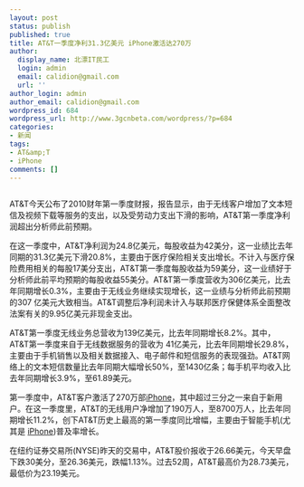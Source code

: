 ```yaml
---
layout: post
status: publish
published: true
title: AT&T一季度净利31.3亿美元 iPhone激活达270万
author:
  display_name: 北漂IT民工
  login: admin
  email: calidion@gmail.com
  url: ''
author_login: admin
author_email: calidion@gmail.com
wordpress_id: 684
wordpress_url: http://www.3gcnbeta.com/wordpress/?p=684
categories:
- 新闻
tags:
- AT&amp;T
- iPhone
comments: []
---
```

<p><img src="http://resource.weiphone.com/resource/h002/h97/img201004221256510.jpg" border="0" alt="" /></p>
<p>AT&amp;T今天公布了2010财年第一季度财报，报告显示，由于无线客户增加了文本短信及视频下载等服务的支出，以及受劳动力支出下滑的影响，AT&amp;T第一季度净利润超出分析师此前预期。</p>
<p>在这一季度中，AT&amp;T净利润为24.8亿美元，每股收益为42美分，这一业绩比去年同期的31.3亿美元下滑20.8%，主要由于医疗保险相关支出增长。不计入与医疗保险费用相关的每股17美分支出，AT&amp;T第一季度每股收益为59美分，这一业绩好于分析师此前平均预期的每股收益55美分。AT&amp;T第一季度营收为306亿美元，比去年同期增长0.3%，主要由于无线业务继续实现增长，这一业绩与分析师此前预期的307 亿美元大致相当。AT&amp;T调整后净利润未计入与联邦医疗保健体系全面整改法案有关的9.95亿美元非现金支出。</p>
<p>AT&amp;T第一季度无线业务总营收为139亿美元，比去年同期增长8.2%。其中，AT&amp;T第一季度来自于无线数据服务的营收为 41亿美元，比去年同期增长29.8%，主要由于手机销售以及相关数据接入、电子邮件和短信服务的表现强劲。AT&amp;T网络上的文本短信数量比去年同期大幅增长50%，至1430亿条；每手机平均收入比去年同期增长3.9%，至61.89美元。</p>
<p>第一季度中，AT&amp;T客户激活了270万部<a href="http://iphone.weiphone.com/">iPhone</a>，其中超过三分之一来自于新用户。在这一季度里，AT&amp;T的无线用户净增加了190万人，至8700万人，比去年同期增长11.2%，创下AT&amp;T历史上最高的第一季度同比增幅，主要由于智能手机(尤其是&nbsp;<a href="http://iphone.weiphone.com/">iPhone</a>)普及率增长。</p>
<p>在纽约证券交易所(NYSE)昨天的交易中，AT&amp;T股价报收于26.66美元，今天早盘下跌30美分，至26.36美元，跌幅1.13%。过去52周，AT&amp;T最高价为28.73美元，最低价为23.19美元。</p>

